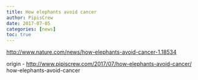```yaml
---
title: How elephants avoid cancer
author: PipisCrew
date: 2017-07-05
categories: [news]
toc: true
---
```


http://www.nature.com/news/how-elephants-avoid-cancer-1.18534

origin - http://www.pipiscrew.com/2017/07/how-elephants-avoid-cancer/ how-elephants-avoid-cancer